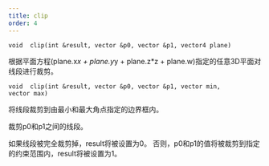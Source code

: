 ```yaml
---
title: clip
order: 4
---
```

`void  clip(int &result, vector &p0, vector &p1, vector4 plane)`

根据平面方程(plane.x*x + plane.y*y + plane.z*z + plane.w)指定的任意3D平面对线段进行裁剪。

`void  clip(int &result, vector &p0, vector &p1, vector min, vector max)`

将线段裁剪到由最小和最大角点指定的边界框内。

裁剪p0和p1之间的线段。

如果线段被完全裁剪掉，result将被设置为0。
否则，p0和p1的值将被裁剪到指定的约束范围内，result将被设置为1。
